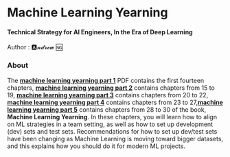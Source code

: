 # Machine Learning Yearning
#### Technical Strategy for AI Engineers, In the Era of Deep Learning

Author : 🅰️𝓷𝓭𝓻𝓮𝔀 🆖
### About

The [**machine learning yearning part 1**](/machine-learning-yearning.pdf) PDF contains the first fourteen chapters, [**machine learning yearning part 2**](/machine-learning-yearning-part2.pdf) contains chapters from 15 to 19, [**machine learning yearning part 3**](machine-learning-yearning-part3.pdf) contains chapters from 20 to 22, [**machine learning yearning part 4**](machine-learning-yearning-part4.pdf) contains chapters from 23 to 27,[**machine learning yearning part 5**](machine-learning-yearning-part5.pdf) contains chapters from 28 to 30 of the book, **Machine Learning Yearning**. In these chapters, you will learn how to align on ML strategies in a team setting, as well as how to set up development (dev) sets and test sets. Recommendations for how to set up dev/test sets have been changing as Machine Learning is moving toward bigger datasets, and this explains how you should do it for modern ML projects. 
